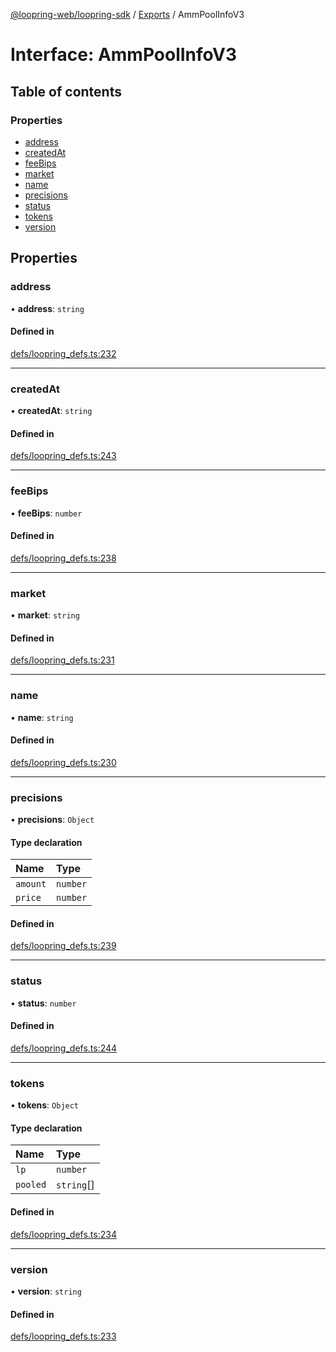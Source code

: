 [@loopring-web/loopring-sdk](../README.md) / [Exports](../modules.md) / AmmPoolInfoV3

# Interface: AmmPoolInfoV3

## Table of contents

### Properties

- [address](AmmPoolInfoV3.md#address)
- [createdAt](AmmPoolInfoV3.md#createdat)
- [feeBips](AmmPoolInfoV3.md#feebips)
- [market](AmmPoolInfoV3.md#market)
- [name](AmmPoolInfoV3.md#name)
- [precisions](AmmPoolInfoV3.md#precisions)
- [status](AmmPoolInfoV3.md#status)
- [tokens](AmmPoolInfoV3.md#tokens)
- [version](AmmPoolInfoV3.md#version)

## Properties

### address

• **address**: `string`

#### Defined in

[defs/loopring_defs.ts:232](https://github.com/Loopring/loopring_sdk/blob/f560ad6/src/defs/loopring_defs.ts#L232)

___

### createdAt

• **createdAt**: `string`

#### Defined in

[defs/loopring_defs.ts:243](https://github.com/Loopring/loopring_sdk/blob/f560ad6/src/defs/loopring_defs.ts#L243)

___

### feeBips

• **feeBips**: `number`

#### Defined in

[defs/loopring_defs.ts:238](https://github.com/Loopring/loopring_sdk/blob/f560ad6/src/defs/loopring_defs.ts#L238)

___

### market

• **market**: `string`

#### Defined in

[defs/loopring_defs.ts:231](https://github.com/Loopring/loopring_sdk/blob/f560ad6/src/defs/loopring_defs.ts#L231)

___

### name

• **name**: `string`

#### Defined in

[defs/loopring_defs.ts:230](https://github.com/Loopring/loopring_sdk/blob/f560ad6/src/defs/loopring_defs.ts#L230)

___

### precisions

• **precisions**: `Object`

#### Type declaration

| Name | Type |
| :------ | :------ |
| `amount` | `number` |
| `price` | `number` |

#### Defined in

[defs/loopring_defs.ts:239](https://github.com/Loopring/loopring_sdk/blob/f560ad6/src/defs/loopring_defs.ts#L239)

___

### status

• **status**: `number`

#### Defined in

[defs/loopring_defs.ts:244](https://github.com/Loopring/loopring_sdk/blob/f560ad6/src/defs/loopring_defs.ts#L244)

___

### tokens

• **tokens**: `Object`

#### Type declaration

| Name | Type |
| :------ | :------ |
| `lp` | `number` |
| `pooled` | `string`[] |

#### Defined in

[defs/loopring_defs.ts:234](https://github.com/Loopring/loopring_sdk/blob/f560ad6/src/defs/loopring_defs.ts#L234)

___

### version

• **version**: `string`

#### Defined in

[defs/loopring_defs.ts:233](https://github.com/Loopring/loopring_sdk/blob/f560ad6/src/defs/loopring_defs.ts#L233)
